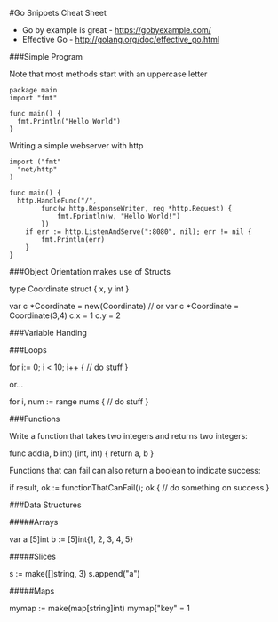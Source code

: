 #Go Snippets Cheat Sheet

* Go by example is great - https://gobyexample.com/
* Effective Go - http://golang.org/doc/effective_go.html

###Simple Program

Note that most methods start with an uppercase letter

    package main
    import "fmt"
    
    func main() {
      fmt.Println("Hello World")
    }

Writing a simple webserver with http

    import ("fmt"
      "net/http"
    )
    
    func main() {
      http.HandleFunc("/",
            func(w http.ResponseWriter, req *http.Request) {
                fmt.Fprintln(w, "Hello World!")
            })
        if err := http.ListenAndServe(":8080", nil); err != nil {
            fmt.Println(err)
        }
    }

###Object Orientation makes use of Structs

  type Coordinate struct {
    x, y int
  }
  
  var c *Coordinate = new(Coordinate)
  // or var c *Coordinate = Coordinate(3,4)
  c.x = 1
  c.y = 2

###Variable Handing

###Loops

  for i:= 0; i < 10; i++ { // do stuff }

or...

  for i, num := range nums { // do stuff }

###Functions

Write a function that takes two integers and returns two integers:

  func add(a, b int) (int, int) {
    return a, b
  }

Functions that can fail can also return a boolean to indicate success:

  if result, ok := functionThatCanFail(); ok {
    // do something on success
  }
  
###Data Structures

#####Arrays

  var a [5]int 
  b := [5]int{1, 2, 3, 4, 5}


#####Slices

  s := make([]string, 3)
  s.append("a")
  
#####Maps

  mymap := make(map[string]int)
  mymap["key" = 1
